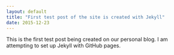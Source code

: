 ```yaml
---
layout: default
title: "First test post of the site is created with Jekyll"
date: 2015-12-23
---
```


This is the first test post being created on our personal blog. I am attempting to set up Jekyll with GitHub pages.
